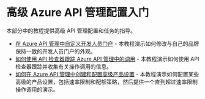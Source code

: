 <properties pageTitle="高级 Azure API 管理配置入门" metaKeywords="" description="了解如何跟踪调用、配置速率限制和配额策略，以及自定义开发人员门户。" metaCanonical="" services="" documentationCenter="API Management" title="高级 Azure API 管理配置入门" authors="sdanie" solutions="" manager="" editor="" />
<tags ms.service=""
    ms.date="02/24/2015"
    wacn.date="04/11/2015"
    />

# 高级 Azure API 管理配置入门

本部分中的教程提供高级 API 管理配置和任务的指导。

-   [在 Azure API 管理中自定义开发人员门户][在 Azure API 管理中自定义开发人员门户] - 本教程演示如何修改与自己的品牌保持一致的开发人员门户的外观。
-   [如何使用 API 检查器跟踪 Azure API 管理中的调用][如何使用 API 检查器跟踪 Azure API 管理中的调用] - 本教程演示如何使用 API 检查器跟踪并收集有关操作调用的信息。
-   [如何在 Azure API 管理中创建和配置高级产品设置][如何在 Azure API 管理中创建和配置高级产品设置] - 本教程演示如何配置某些高级的产品设置，包括速率限制和配额策略，然后提供一个直到超过速率限制操作调用的演示。

  [在 Azure API 管理中自定义开发人员门户]: ../api-management-customize-portal
  [如何使用 API 检查器跟踪 Azure API 管理中的调用]: ../api-management-howto-api-inspector
  [如何在 Azure API 管理中创建和配置高级产品设置]: ../api-management-howto-product-with-rules
